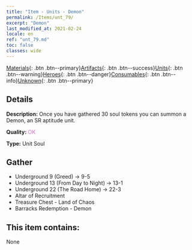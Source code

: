 ```yaml
---
title: "Item - Units - Demon"
permalink: /Items/unt_79/
excerpt: "Demon"
last_modified_at: 2021-02-24
locale: en
ref: "unt_79.md"
toc: false
classes: wide
---
```

 [Materials](/Items/){: .btn .btn--primary}[Artifacts](/Items/Artifacts/){: .btn .btn--success}[Units](/Items/Units/){: .btn .btn--warning}[Heroes](/Items/Heroes/){: .btn .btn--danger}[Consumables](/Items/Consumables/){: .btn .btn--info}[Unknown](/Items/Unknown/){: .btn .btn--primary}

## Details
 **Description:** Once you have gathered 30 soul tokens you can summon a Demon, an SR aptitude unit.

 **Quality:** <span style="color: #DA70D6">OK</span>

 **Type:** Unit Soul

## Gather

*    Underground 9 (Greed) -> 9-5 
*    Underground 13 (From Day to Night) -> 13-1 
*    Underground 22 (The Road Home) -> 22-3 
*    Altar of Recruitment 
*    Treasure Chest - Land of Chaos 
*    Barracks Redemption - Demon 

## This item contains:

  None

